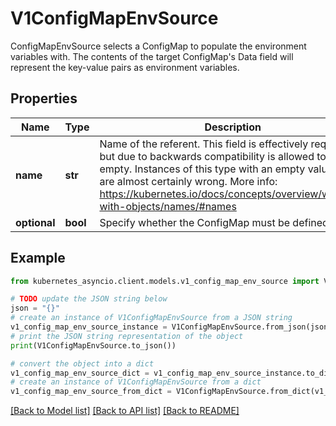 # V1ConfigMapEnvSource

ConfigMapEnvSource selects a ConfigMap to populate the environment variables with.  The contents of the target ConfigMap's Data field will represent the key-value pairs as environment variables.

## Properties

Name | Type | Description | Notes
------------ | ------------- | ------------- | -------------
**name** | **str** | Name of the referent. This field is effectively required, but due to backwards compatibility is allowed to be empty. Instances of this type with an empty value here are almost certainly wrong. More info: https://kubernetes.io/docs/concepts/overview/working-with-objects/names/#names | [optional] 
**optional** | **bool** | Specify whether the ConfigMap must be defined | [optional] 

## Example

```python
from kubernetes_asyncio.client.models.v1_config_map_env_source import V1ConfigMapEnvSource

# TODO update the JSON string below
json = "{}"
# create an instance of V1ConfigMapEnvSource from a JSON string
v1_config_map_env_source_instance = V1ConfigMapEnvSource.from_json(json)
# print the JSON string representation of the object
print(V1ConfigMapEnvSource.to_json())

# convert the object into a dict
v1_config_map_env_source_dict = v1_config_map_env_source_instance.to_dict()
# create an instance of V1ConfigMapEnvSource from a dict
v1_config_map_env_source_from_dict = V1ConfigMapEnvSource.from_dict(v1_config_map_env_source_dict)
```
[[Back to Model list]](../README.md#documentation-for-models) [[Back to API list]](../README.md#documentation-for-api-endpoints) [[Back to README]](../README.md)


